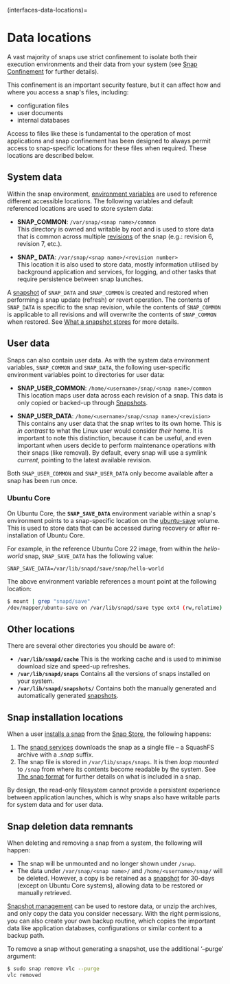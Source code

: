(interfaces-data-locations)=
# Data locations

A vast majority of snaps use strict confinement to isolate both their execution environments and their data from your system (see [Snap Confinement](/) for further details).

This confinement is an important security feature, but it can affect how and where you access a snap's files, including:

- configuration files
- user documents
- internal databases

Access to files like these is fundamental to the operation of most applications and snap confinement has been designed to always permit access to snap-specific locations for these files when required. These locations are described below.

## System data

Within the snap environment, [environment variables](/) are used to reference different accessible locations.  The following variables and default referenced locations are used to store system data:

* **SNAP_COMMON**: `/var/snap/<snap name>/common`</br>
This directory is owned and writable by root and is used to store data that is common across multiple [revisions](/t/glossary/14612#heading--revision) of the snap (e.g.: revision 6, revision 7, etc.).

* **SNAP_ DATA**: `/var/snap/<snap name>/<revision number>`</br>
This location it is also used to store data, mostly information utilised by background application and services, for logging, and other tasks that require persistence between snap launches.

A [snapshot](/) of `SNAP_DATA` and `SNAP_COMMON` is created and restored when performing a snap update (refresh) or revert operation. The contents of `SNAP_DATA` is specific to the snap revision, while the contents of `SNAP_COMMON` is applicable to all revisions and will overwrite the contents of `SNAP_COMMON` when restored. See [What a snapshot stores](/t/snapshots/9468#heading--what-is-stored) for more details.

## User data

Snaps can also contain user data. As with the system data environment variables, `SNAP_COMMON` and `SNAP_DATA`,  the following user-specific environment variables point to directories for user data:

- **SNAP_USER_COMMON**: `/home/<username>/snap/<snap name>/common`</br>
  This location maps user data across each revision of a snap. This data is only copied or backed-up through [Snapshots](/).

- **SNAP_USER_DATA**: `/home/<username>/snap/<snap name>/<revision>`</br>
  This contains any user data that the snap writes to its own home. This is *in contrast* to what the Linux user would consider *their* home. It is important to note this distinction, because it can be useful, and even important when users decide to perform maintenance operations with their snaps (like removal). By default, every snap will use a symlink *current*, pointing to the latest available revision.

Both `SNAP_USER_COMMON` and `SNAP_USER_DATA` only become available after a snap has been run once.

### Ubuntu Core

On Ubuntu Core, the **`SNAP_SAVE_DATA`** environment variable within a snap's environment points to a snap-specific location on the [ubuntu-save](https://ubuntu.com/core/docs/uc20/inside#heading--layouts) volume. This is used to store data that can be accessed during recovery or after re-installation of Ubuntu Core.

For example, in the reference Ubuntu Core 22 image, from within the _hello-world_ snap, `SNAP_SAVE_DATA` has the following value:

```
SNAP_SAVE_DATA=/var/lib/snapd/save/snap/hello-world
```

The above environment variable references a mount point at the following location:

```bash
$ mount | grep "snapd/save"
/dev/mapper/ubuntu-save on /var/lib/snapd/save type ext4 (rw,relatime)
```

## Other locations

There are several other directories you should be aware of:

* **`/var/lib/snapd/cache`**
 This is the working cache and is used to minimise download size and speed-up refreshes.
* **`/var/lib/snapd/snaps`**
 Contains all the versions of snaps installed on your system.
* **`/var/lib/snapd/snapshots/`**
  Contains both the manually generated and automatically generated [snapshots](/).


## Snap installation locations

When a user [installs a snap](/t/getting-started/3876#heading--install-snap) from the [Snap Store](https://snapcraft.io/store), the following happens:

1. The [snapd services](/t/glossary/14612#heading--snapd) downloads the snap as a single file – a SquashFS archive with a _.snap_ suffix.
1. The snap file is stored in `/var/lib/snaps/snaps`. It is then *loop mounted* to `/snap` from where its contents become readable by the system. See [The snap format](/) for further details on what is included in a snap.

By design, the read-only filesystem cannot provide a persistent experience between application launches, which is why snaps also have writable parts for system data and for user data.

## Snap deletion data remnants

When deleting and removing a snap from a system, the following will happen:

* The snap will be unmounted and no longer shown under `/snap`.
* The data under `/var/snap/<snap name>/` and `/home/<username>/snap/` will be deleted. However, a copy is be retained as a [snapshot](/) for 30-days (except on Ubuntu Core systems), allowing data to be restored or manually retrieved.

[Snapshot management](/) can be used to restore data, or unzip the archives, and only copy the data you consider necessary. With the right permissions, you can also create your own backup routine, which copies the important data like application databases, configurations or similar content to a backup path.

To remove a snap without generating a snapshot, use the additional ‘–purge’ argument:

```bash
$ sudo snap remove vlc --purge
vlc removed
```

